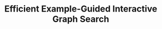 ---
title: "Efficient Example-Guided Interactive Graph Search"
authors:
- Zhuowei Zhao
- Junhao Gan
- Jianzhong Qi
- admin

publication_types: ["1"]
publication: In *IEEE ICDE 2024*
publication_short: In *ICDE 2024*
publishDate: "2024-03-10"

abstract: 

#tags:
#- Source Themes
featured: true

links:
---